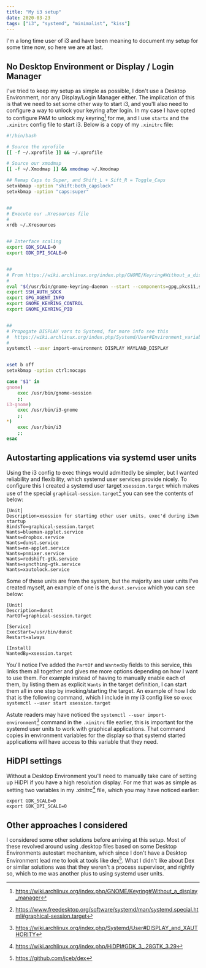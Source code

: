 ```yaml
---
title: "My i3 setup"
date: 2020-03-23
tags: ["i3", "systemd", "minimalist", "kiss"]
---
```


I'm a long time user of i3 and have been meaning to document my setup for some time now, so here we are at last.


## No Desktop Environment or Display / Login Manager

I've tried to keep my setup as simple as possible, I don't use a Desktop Environment, nor any Display/Login Manager either. The implication of this is that we need to set some other way to start i3, and you'll also need to configure a way to unlock your keyring after login. In my case I have opted to configure PAM to unlock my keyring[^gnome-keyring] for me, and I use `startx` and the `.xinitrc` config file to start i3. Below is a copy of my `.xinitrc` file:

```bash
#!/bin/bash

# Source the xprofile
[[ -f ~/.xprofile ]] && ~/.xprofile

# Source our xmodmap
[[ -f ~/.Xmodmap ]] && xmodmap ~/.Xmodmap

## Remap Caps to Super, and Shift_L + Sift_R = Toggle_Caps
setxkbmap -option "shift:both_capslock"
setxkbmap -option "caps:super"


##
# Execute our .Xresources file
#
xrdb ~/.Xresources


## Interface scaling
export GDK_SCALE=0
export GDK_DPI_SCALE=0


##
# From https://wiki.archlinux.org/index.php/GNOME/Keyring#Without_a_display_manager
#
eval "$(/usr/bin/gnome-keyring-daemon --start --components=gpg,pkcs11,secrets,ssh)"
export SSH_AUTH_SOCK
export GPG_AGENT_INFO
export GNOME_KEYRING_CONTROL
export GNOME_KEYRING_PID


##
# Propogate DISPLAY vars to Systemd, for more info see this
#  https://wiki.archlinux.org/index.php/Systemd/User#Environment_variables
#
systemctl --user import-environment DISPLAY WAYLAND_DISPLAY


xset b off
setxkbmap -option ctrl:nocaps

case "$1" in
gnome)
    exec /usr/bin/gnome-session
    ;;
i3-gnome)
    exec /usr/bin/i3-gnome
    ;;
*)
    exec /usr/bin/i3
    ;;
esac
```


## Autostarting applications via systemd user units

Using the i3 config to exec things would admittedly be simpler, but I wanted reliability and flexibility, which systemd user services provide nicely. To configure this I created a systemd user target `xsession.target` which makes use of the special `graphical-session.target`[^graphical-session.target] you can see the contents of below:

```systemd
[Unit]
Description=xsession for starting other user units, exec'd during i3wm startup
BindsTo=graphical-session.target
Wants=blueman-applet.service
Wants=dropbox.service
Wants=dunst.service
Wants=nm-applet.service
Wants=pnmixer.service
Wants=redshift-gtk.service
Wants=syncthing-gtk.service
Wants=xautolock.service
```

Some of these units are from the system, but the majority are user units I've created myself, an example of one is the `dunst.service` which you can see below:

```systemd
[Unit]
Description=dunst
PartOf=graphical-session.target

[Service]
ExecStart=/usr/bin/dunst
Restart=always

[Install]
WantedBy=xsession.target
```

You'll notice I've added the `PartOf` and `WantedBy` fields to this service, this links them all together and gives me more options depending on how I want to use them. For example instead of having to manually enable each of them, by listing them as explicit `Wants` in the target definition, I can start them all in one step by invoking/starting the target. An example of how I do that is the following command, which I include in my i3 config like so `exec systemctl --user start xsession.target`

Astute readers may have noticed the `systemctl --user import-environment`[^systemd-user-display-xauthority] command in the `.xinitrc` file earlier, this is important for the systemd user units to work with graphical applications. That command copies in environment variables for the display so that systemd started applications will have access to this variable that they need.


## HiDPI settings

Without a Desktop Environment you'll need to manually take care of setting up HiDPI if you have a high resolution display. For me that was as simple as setting two variables in my .xinitrc[^hidpi-gtk3] file, which you may have noticed earlier:

```
export GDK_SCALE=0
export GDK_DPI_SCALE=0
```


## Other approaches I considered

I considered some other solutions before arriving at this setup. Most of these revolved around using .desktop files based on some Desktop Environments autostart mechanism, which since I don't have a Desktop Environment lead me to look at tools like dex[^dex]. What I didn't like about Dex or similar solutions was that they weren't a process supervisor, and rightly so, which to me was another plus to using systemd user units.


 [^gnome-keyring]: https://wiki.archlinux.org/index.php/GNOME/Keyring#Without_a_display_manager
 [^graphical-session.target]: https://www.freedesktop.org/software/systemd/man/systemd.special.html#graphical-session.target
 [^systemd-user-display-xauthority]: https://wiki.archlinux.org/index.php/Systemd/User#DISPLAY_and_XAUTHORITY
 [^hidpi-gtk3]: https://wiki.archlinux.org/index.php/HiDPI#GDK_3_.28GTK_3.29
 [^dex]: https://github.com/jceb/dex
